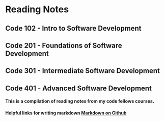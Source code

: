 # Reading Notes
## Code 102 - Intro to Software Development
## Code 201 - Foundations of Software Development
## Code 301 - Intermediate Software Development
## Code 401 - Advanced Software Development
#### This is a compilation of reading notes from my code fellows courses.
#### Helpful links for writing markdown [Markdown on Github](https://docs.github.com/en/get-started/writing-on-github/getting-started-with-writing-and-formatting-on-github/basic-writing-and-formatting-syntax)
